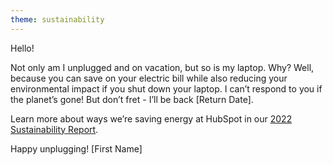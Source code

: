 ```yaml
---
theme: sustainability
---
```


Hello!

Not only am I unplugged and on vacation, but so is my laptop. Why? Well, because you can save on your electric bill while also reducing your environmental impact if you shut down your laptop. I can’t respond to you if the planet’s gone! But don’t fret - I’ll be back [Return Date].

Learn more about ways we’re saving energy at HubSpot in our <a href="https://hubs.life/2022-sustainability-report" target="_blank" rel="noopener">2022 Sustainability Report</a>.

Happy unplugging!
[First Name]


